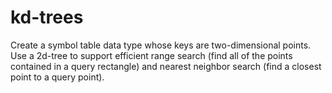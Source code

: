 # kd-trees
Create a symbol table data type whose keys are two-dimensional points. Use a 2d-tree to support efficient range search (find all of the points contained in a query rectangle) and nearest neighbor search (find a closest point to a query point).
